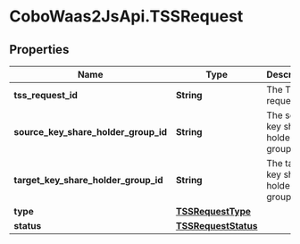 # CoboWaas2JsApi.TSSRequest

## Properties

Name | Type | Description | Notes
------------ | ------------- | ------------- | -------------
**tss_request_id** | **String** | The TSS request ID. | [optional] 
**source_key_share_holder_group_id** | **String** | The source key share holder group ID. | [optional] 
**target_key_share_holder_group_id** | **String** | The target key share holder group ID. | [optional] 
**type** | [**TSSRequestType**](TSSRequestType.md) |  | [optional] 
**status** | [**TSSRequestStatus**](TSSRequestStatus.md) |  | [optional] 


